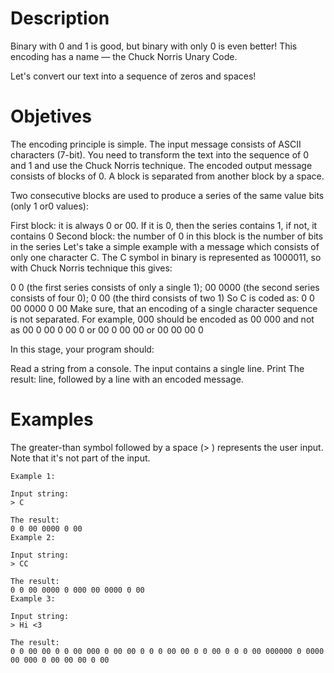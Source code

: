 # Description
Binary with 0 and 1 is good, but binary with only 0 is even better! This encoding has a name — the Chuck Norris Unary Code.

Let's convert our text into a sequence of zeros and spaces!

# Objetives
The encoding principle is simple. The input message consists of ASCII characters (7-bit). You need to transform the text into the sequence of 0 and 1 and use the Chuck Norris technique. The encoded output message consists of blocks of 0. A block is separated from another block by a space.

Two consecutive blocks are used to produce a series of the same value bits (only 1 or0 values):

First block: it is always 0 or 00. If it is 0, then the series contains 1, if not, it contains 0
Second block: the number of 0 in this block is the number of bits in the series
Let's take a simple example with a message which consists of only one character C. The C symbol in binary is represented as 1000011, so with Chuck Norris technique this gives:

0 0 (the first series consists of only a single 1);
00 0000 (the second series consists of four 0);
0 00 (the third consists of two 1)
So C is coded as: 0 0 00 0000 0 00
Make sure, that an encoding of a single character sequence is not separated. For example, 000 should be encoded as 00 000 and not as 00 0 00 0 00 0 or 00 0 00 00 or 00 00 00 0

In this stage, your program should:

Read a string from a console. The input contains a single line.
Print The result: line, followed by a line with an encoded message.

# Examples
The greater-than symbol followed by a space (> ) represents the user input. Note that it's not part of the input.

````
Example 1:

Input string:
> C

The result:
0 0 00 0000 0 00
Example 2:

Input string:
> CC

The result:
0 0 00 0000 0 000 00 0000 0 00
Example 3:

Input string:
> Hi <3

The result:
0 0 00 00 0 0 00 000 0 00 00 0 0 0 00 00 0 0 00 0 0 0 00 000000 0 0000 00 000 0 00 00 00 0 00